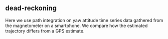 ## dead-reckoning

Here we use path integration on yaw attitude time series data gathered
from the magnetometer on a smartphone. We compare how the estimated
trajectory differs from a GPS estimate.
